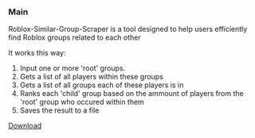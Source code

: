 ### Main
Roblox-Similar-Group-Scraper is a tool designed to help users efficiently find Roblox groups related to each other

It works this way:
1. Input one or more 'root' groups.
2. Gets a list of all players within these groups
3. Gets a list of all groups each of these players is in
4. Ranks each 'child' group based on the ammount of players from the 'root' group who occured within them
5. Saves the result to a file

[Download](https://github.com/JakuWorks/Roblox-ERP-Scraper/releases/tag/v1.0)

